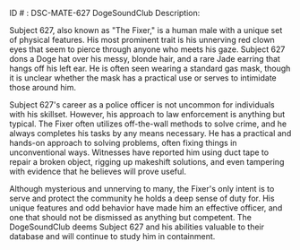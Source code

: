 ID # : DSC-MATE-627
DogeSoundClub Description:

Subject 627, also known as "The Fixer," is a human male with a unique set of physical features. His most prominent trait is his unnerving red clown eyes that seem to pierce through anyone who meets his gaze. Subject 627 dons a Doge hat over his messy, blonde hair, and a rare Jade earring that hangs off his left ear. He is often seen wearing a standard gas mask, though it is unclear whether the mask has a practical use or serves to intimidate those around him.

Subject 627's career as a police officer is not uncommon for individuals with his skillset. However, his approach to law enforcement is anything but typical. The Fixer often utilizes off-the-wall methods to solve crime, and he always completes his tasks by any means necessary. He has a practical and hands-on approach to solving problems, often fixing things in unconventional ways. Witnesses have reported him using duct tape to repair a broken object, rigging up makeshift solutions, and even tampering with evidence that he believes will prove useful.

Although mysterious and unnerving to many, the Fixer's only intent is to serve and protect the community he holds a deep sense of duty for. His unique features and odd behavior have made him an effective officer, and one that should not be dismissed as anything but competent. The DogeSoundClub deems Subject 627 and his abilities valuable to their database and will continue to study him in containment.